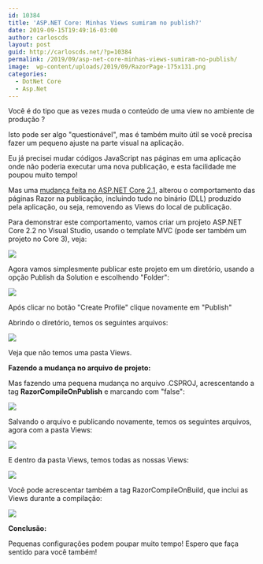```yaml
---
id: 10384
title: 'ASP.NET Core: Minhas Views sumiram no publish?'
date: 2019-09-15T19:49:16-03:00
author: carloscds
layout: post
guid: http://carloscds.net/?p=10384
permalink: /2019/09/asp-net-core-minhas-views-sumiram-no-publish/
image:  wp-content/uploads/2019/09/RazorPage-175x131.png
categories:
  - DotNet Core
  - Asp.Net
---
```

Você é do tipo que as vezes muda o conteúdo de uma view no ambiente de produção ? 

Isto pode ser algo "questionável", mas é também muito útil se você precisa fazer um pequeno ajuste na parte visual na aplicação.

Eu já precisei mudar códigos JavaScript nas páginas em uma aplicação onde não poderia executar uma nova publicação, e esta facilidade me poupou muito tempo!

Mas uma [mudança feita no ASP.NET Core 2.1](https://docs.microsoft.com/pt-br/aspnet/core/razor-pages/sdk?view=aspnetcore-2.2#using-the-razor-sdk), alterou o comportamento das páginas Razor na publicação, incluindo tudo no binário (DLL) produzido pela aplicação, ou seja, removendo as Views do local de publicação.

Para demonstrar este comportamento, vamos criar um projeto ASP.NET Core 2.2 no Visual Studio, usando o template MVC (pode ser também um projeto no Core 3), veja:

![]( wp-content/uploads/2019/09/image.png)

Agora vamos simplesmente publicar este projeto em um diretório, usando a opção Publish da Solution e escolhendo "Folder":

![]( wp-content/uploads/2019/09/image-2.png) 

Após clicar no botão "Create Profile" clique novamente em "Publish" 

Abrindo o diretório, temos os seguintes arquivos:

![]( wp-content/uploads/2019/09/image-4.png)

Veja que não temos uma pasta Views.

**Fazendo a mudança no arquivo de projeto:**

Mas fazendo uma pequena mudança no arquivo .CSPROJ, acrescentando a tag **RazorCompileOnPublish** e marcando com "false":

![]( wp-content/uploads/2019/09/image-5-1024x356.png)

Salvando o arquivo e publicando novamente, temos os seguintes arquivos, agora com a pasta Views:

![]( wp-content/uploads/2019/09/image-6.png)

E dentro da pasta Views, temos todas as nossas Views: 

![]( wp-content/uploads/2019/09/image-7.png)

Você pode acrescentar também a tag RazorCompileOnBuild, que inclui as Views durante a compilação:

![]( wp-content/uploads/2019/09/image-8-1024x362.png)

**Conclusão:**

Pequenas configurações podem poupar muito tempo! Espero que faça sentido para você também!